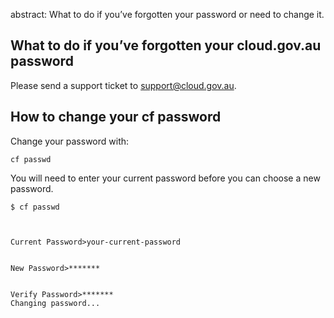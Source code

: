 abstract: What to do if you’ve forgotten your password or need to change it.

## What to do if you’ve forgotten your cloud.gov.au password

Please send a support ticket to [support@cloud.gov.au](mailto:support@cloud.gov.au).

## How to change your cf password

Change your password with:

```
cf passwd
```

You will need to enter your current password before you can choose a new password.

```
$ cf passwd



Current Password>your-current-password


New Password>*******


Verify Password>*******
Changing password...

```